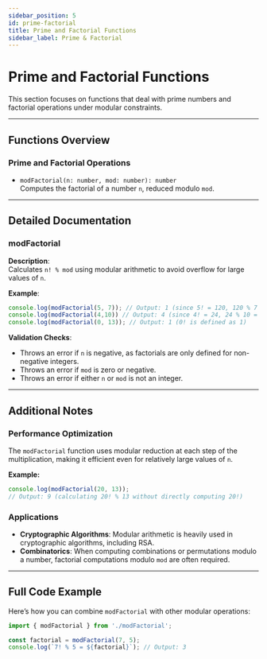 ```yaml
---
sidebar_position: 5
id: prime-factorial
title: Prime and Factorial Functions
sidebar_label: Prime & Factorial
---
```


# Prime and Factorial Functions

This section focuses on functions that deal with prime numbers and factorial operations under modular constraints.

---

## Functions Overview

### Prime and Factorial Operations

- `modFactorial(n: number, mod: number): number`  
  Computes the factorial of a number `n`, reduced modulo `mod`.

---

## Detailed Documentation

### modFactorial

**Description**:  
Calculates `n! % mod` using modular arithmetic to avoid overflow for large values of `n`.

**Example**:

```typescript
console.log(modFactorial(5, 7)); // Output: 1 (since 5! = 120, 120 % 7 = 1)
console.log(modFactorial(4,10)) // Output: 4 (since 4! = 24, 24 % 10 = 4)
console.log(modFactorial(0, 13)); // Output: 1 (0! is defined as 1)
```

**Validation Checks**:

- Throws an error if `n` is negative, as factorials are only defined for non-negative integers.
- Throws an error if `mod` is zero or negative.
- Throws an error if either `n` or `mod` is not an integer.

---

## Additional Notes

### Performance Optimization

The `modFactorial` function uses modular reduction at each step of the multiplication, making it efficient even for relatively large values of `n`.

**Example:**

```typescript
console.log(modFactorial(20, 13));
// Output: 9 (calculating 20! % 13 without directly computing 20!)
```

### Applications

- **Cryptographic Algorithms**: Modular arithmetic is heavily used in cryptographic algorithms, including RSA.
- **Combinatorics**: When computing combinations or permutations modulo a number, factorial computations modulo `mod` are often required.

---

## Full Code Example

Here’s how you can combine `modFactorial` with other modular operations:

```typescript
import { modFactorial } from './modFactorial';

const factorial = modFactorial(7, 5);
console.log(`7! % 5 = ${factorial}`); // Output: 3
```
